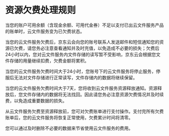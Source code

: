 # **资源欠费处理规则**

当您的账户可用余额（含现金余额、可用代金券）不足以支付已出云文件服务产品的账单时，云文件服务变为已欠费状态。

当您的云文件服务欠费后，京东云会向您的账号联系人发送邮件和短信通知您的资源已欠费，请您务必注意查看通知并及时充值，以免造成不必要的损失；欠费后24小时以内，您对云文件服务内文件存储的读写暂不受影响，京东云会根据您文件存储的用量继续扣费，欠费金额将累积。

当您的云文件服务欠费时间大于24小时，您账号下的云文件服务将停止服务，停服后无法对文件存储进行正常读写，文件存储内的数据将继续保留。

当您的云文件服务欠费时间大于7天，您将收到云文件服务资源释放通知。资源释放后，您文件存储内的数据将无法找回。因此请您务必注意资源欠费情况并及时续费，以免造成重要数据的损失。

从云文件服务欠费至资源释放前，您可对欠费账单进行支付操作。支付完所有欠费账单后，您的云文件服务将恢复正常使用，欠费累计时间将清零。

您可以通过及时删除不必要的数据来节省使用云文件服务的费用。



